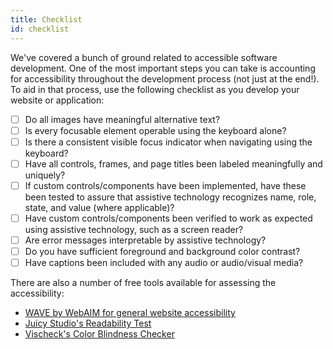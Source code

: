 ```yaml
---
title: Checklist
id: checklist
---
```


We've covered a bunch of ground related to accessible software development. One of the most important steps you can take is accounting for accessibility throughout the development process (not just at the end!). To aid in that process, use the following checklist as you develop your website or application:

- [ ] Do all images have meaningful alternative text?
- [ ] Is every focusable element operable using the keyboard alone?
- [ ] Is there a consistent visible focus indicator when navigating using the keyboard?
- [ ] Have all controls, frames, and page titles been labeled meaningfully and uniquely?
- [ ] If custom controls/components have been implemented, have these been tested to assure that assistive technology recognizes name, role, state, and value (where applicable)?
- [ ] Have custom controls/components been verified to work as expected using assistive technology, such as a screen reader?
- [ ] Are error messages interpretable by assistive technology?
- [ ] Do you have sufficient foreground and background color contrast?
- [ ] Have captions been included with any audio or audio/visual media?

There are also a number of free tools available for assessing the accessibility:

- [WAVE by WebAIM for general website accessibility](http://wave.webaim.org/)
- [Juicy Studio's Readability Test](http://juicystudio.com/services/readability.php)
- [Vischeck's Color Blindness Checker](http://www.vischeck.com/)
